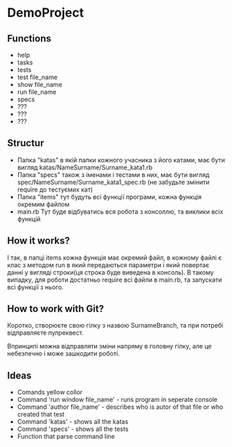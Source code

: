 # DemoProject
## Functions
- help
- tasks
- tests
- test file_name
- show file_name
- run file_name
- specs
- ???
- ???
- ???

## Structur
- Папка "katas" в якій папки кожного учасника з його катами, має бути вигляд katas/NameSurname/Surname_kata1.rb
- Папка "specs" також з іменами і тестами в них, має бути вигляд spec/NameSurname/Surname_kata1_spec.rb (не забудьте змінити require до тестуємих кат)
- Папка "items" тут будуть всі функції програми, кожна функція окремим файлом
- main.rb Тут буде відбуватись вся робота з консоллю, та виклики всіх функцій

## How it works?
І так, в папці items кожна функція має окремий файл, в кожному файлі є клас з методом run в який передаються параметри і який повертає данні у вигляді строки(ця строка буде виведена в консоль).
В такому випадку, для роботи достатньо require всі файли в main.rb, та запускати всі функції з нього.

## How to work with Git?
Коротко, створюєте свою гілку з назвою SurnameBranch, та при потребі відправляєте пулреквест.

Впринципі можна відправляти зміни напряму в головну гілку, але це небезпечно і може зашкодити роботі.

## Ideas
- Comands yellow collor
- Command 'run window file_name' - runs program in seperate console
- Command 'author file_name' - describes who is autor of that file or who created that test
- Сommand 'katas' - shows all the katas
- Command 'specs' - shows all the tests
- Function that parse command line